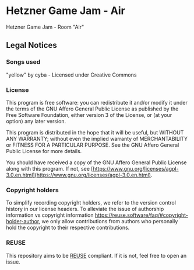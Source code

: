 Hetzner Game Jam - Air
============================

Hetzner Game Jam - Room "Air"

Legal Notices
-------------

### Songs used
"yellow" by cyba - Licensed under Creative Commons

### License
This program is free software: you can redistribute it and/or modify it under the terms of the GNU Affero General Public License as published by the Free Software Foundation, either version 3 of the License, or (at your option) any later version.

This program is distributed in the hope that it will be useful, but WITHOUT ANY WARRANTY; without even the implied warranty of
MERCHANTABILITY or FITNESS FOR A PARTICULAR PURPOSE.  See the GNU Affero General Public License for more details.

You should have received a copy of the GNU Affero General Public License
along with this program.  If not, see [https://www.gnu.org/licenses/agpl-3.0.en.html](https://www.gnu.org/licenses/agpl-3.0.en.html).

### Copyright holders
To simplify recording copyright holders, we refer to the version control history in our license headers. To alleviate the issue of authorship information vs copyright information https://reuse.software/faq/#copyright-holder-author, we only allow contributions from authors who personally hold the copyright to their respective contributions.

### REUSE
This repository aims to be [REUSE](https://reuse.software) compliant.  If it is not, feel free to open an issue.
